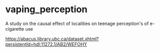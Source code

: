 # vaping_perception
A study on the causal effect of localities on teenage perception's of e-cigarette use

https://abacus.library.ubc.ca/dataset.xhtml?persistentId=hdl:11272.1/AB2/WEFOHY